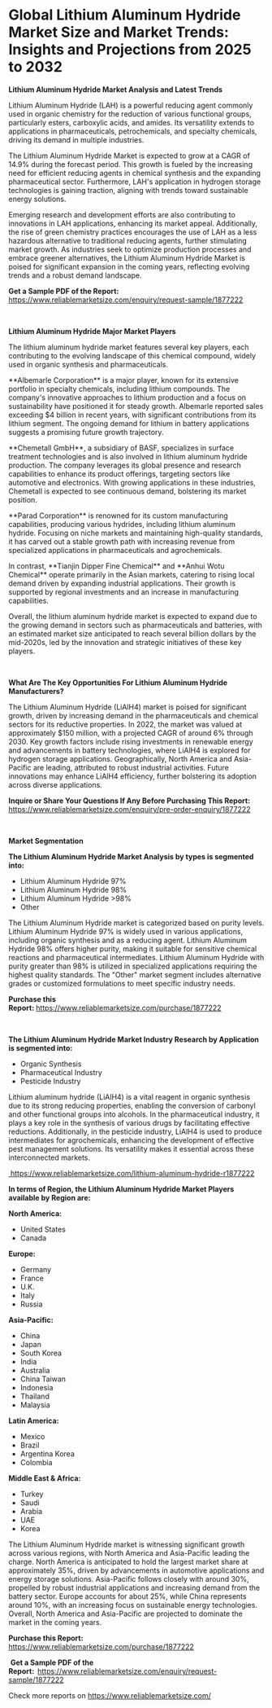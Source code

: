 <p><h1>Global Lithium Aluminum Hydride Market Size and Market Trends: Insights and Projections from 2025 to 2032</h1></p><p><strong>Lithium Aluminum Hydride Market Analysis and Latest Trends</strong></p>
<p><p>Lithium Aluminum Hydride (LAH) is a powerful reducing agent commonly used in organic chemistry for the reduction of various functional groups, particularly esters, carboxylic acids, and amides. Its versatility extends to applications in pharmaceuticals, petrochemicals, and specialty chemicals, driving its demand in multiple industries.</p><p>The Lithium Aluminum Hydride Market is expected to grow at a CAGR of 14.9% during the forecast period. This growth is fueled by the increasing need for efficient reducing agents in chemical synthesis and the expanding pharmaceutical sector. Furthermore, LAH's application in hydrogen storage technologies is gaining traction, aligning with trends toward sustainable energy solutions. </p><p>Emerging research and development efforts are also contributing to innovations in LAH applications, enhancing its market appeal. Additionally, the rise of green chemistry practices encourages the use of LAH as a less hazardous alternative to traditional reducing agents, further stimulating market growth. As industries seek to optimize production processes and embrace greener alternatives, the Lithium Aluminum Hydride Market is poised for significant expansion in the coming years, reflecting evolving trends and a robust demand landscape.</p></p>
<p><strong>Get a Sample PDF of the Report:&nbsp;</strong> <a href="https://www.reliablemarketsize.com/enquiry/request-sample/1877222?utm_campaign=2210&utm_medium=2&utm_source=Github&utm_content=ia&utm_term=30012025&utm_id=lithium-aluminum-hydride">https://www.reliablemarketsize.com/enquiry/request-sample/1877222</a></p>
<p>&nbsp;</p>
<p><strong>Lithium Aluminum Hydride Major Market Players</strong></p>
<p><p>The lithium aluminum hydride market features several key players, each contributing to the evolving landscape of this chemical compound, widely used in organic synthesis and pharmaceuticals. </p><p>**Albemarle Corporation** is a major player, known for its extensive portfolio in specialty chemicals, including lithium compounds. The company's innovative approaches to lithium production and a focus on sustainability have positioned it for steady growth. Albemarle reported sales exceeding $4 billion in recent years, with significant contributions from its lithium segment. The ongoing demand for lithium in battery applications suggests a promising future growth trajectory.</p><p>**Chemetall GmbH**, a subsidiary of BASF, specializes in surface treatment technologies and is also involved in lithium aluminum hydride production. The company leverages its global presence and research capabilities to enhance its product offerings, targeting sectors like automotive and electronics. With growing applications in these industries, Chemetall is expected to see continuous demand, bolstering its market position.</p><p>**Parad Corporation** is renowned for its custom manufacturing capabilities, producing various hydrides, including lithium aluminum hydride. Focusing on niche markets and maintaining high-quality standards, it has carved out a stable growth path with increasing revenue from specialized applications in pharmaceuticals and agrochemicals.</p><p>In contrast, **Tianjin Dipper Fine Chemical** and **Anhui Wotu Chemical** operate primarily in the Asian markets, catering to rising local demand driven by expanding industrial applications. Their growth is supported by regional investments and an increase in manufacturing capabilities.</p><p>Overall, the lithium aluminum hydride market is expected to expand due to the growing demand in sectors such as pharmaceuticals and batteries, with an estimated market size anticipated to reach several billion dollars by the mid-2020s, led by the innovation and strategic initiatives of these key players.</p></p>
<p>&nbsp;</p>
<p><strong>What Are The Key Opportunities For Lithium Aluminum Hydride Manufacturers?</strong></p>
<p><p>The Lithium Aluminum Hydride (LiAlH4) market is poised for significant growth, driven by increasing demand in the pharmaceuticals and chemical sectors for its reductive properties. In 2022, the market was valued at approximately $150 million, with a projected CAGR of around 6% through 2030. Key growth factors include rising investments in renewable energy and advancements in battery technologies, where LiAlH4 is explored for hydrogen storage applications. Geographically, North America and Asia-Pacific are leading, attributed to robust industrial activities. Future innovations may enhance LiAlH4 efficiency, further bolstering its adoption across diverse applications.</p></p>
<p><strong>Inquire or Share Your Questions If Any Before Purchasing This Report:</strong> <a href="https://www.reliablemarketsize.com/enquiry/pre-order-enquiry/1877222?utm_campaign=2210&utm_medium=2&utm_source=Github&utm_content=ia&utm_term=30012025&utm_id=lithium-aluminum-hydride">https://www.reliablemarketsize.com/enquiry/pre-order-enquiry/1877222</a></p>
<p>&nbsp;</p>
<p><strong>Market Segmentation</strong></p>
<p><strong>The Lithium Aluminum Hydride Market Analysis by types is segmented into:</strong></p>
<p><ul><li>Lithium Aluminum Hydride 97%</li><li>Lithium Aluminum Hydride 98%</li><li>Lithium Aluminum Hydride >98%</li><li>Other</li></ul></p>
<p><p>The Lithium Aluminum Hydride market is categorized based on purity levels. Lithium Aluminum Hydride 97% is widely used in various applications, including organic synthesis and as a reducing agent. Lithium Aluminum Hydride 98% offers higher purity, making it suitable for sensitive chemical reactions and pharmaceutical intermediates. Lithium Aluminum Hydride with purity greater than 98% is utilized in specialized applications requiring the highest quality standards. The "Other" market segment includes alternative grades or customized formulations to meet specific industry needs.</p></p>
<p><strong>Purchase this Report:&nbsp;</strong><a href="https://www.reliablemarketsize.com/purchase/1877222?utm_campaign=2210&utm_medium=2&utm_source=Github&utm_content=ia&utm_term=30012025&utm_id=lithium-aluminum-hydride">https://www.reliablemarketsize.com/purchase/1877222</a></p>
<p>&nbsp;</p>
<p><strong>The Lithium Aluminum Hydride Market Industry Research by Application is segmented into:</strong></p>
<p><ul><li>Organic Synthesis</li><li>Pharmaceutical Industry</li><li>Pesticide Industry</li></ul></p>
<p><p>Lithium aluminum hydride (LiAlH4) is a vital reagent in organic synthesis due to its strong reducing properties, enabling the conversion of carbonyl and other functional groups into alcohols. In the pharmaceutical industry, it plays a key role in the synthesis of various drugs by facilitating effective reductions. Additionally, in the pesticide industry, LiAlH4 is used to produce intermediates for agrochemicals, enhancing the development of effective pest management solutions. Its versatility makes it essential across these interconnected markets.</p></p>
<p><a href="https://www.reliablemarketsize.com/lithium-aluminum-hydride-r1877222?utm_campaign=2210&utm_medium=2&utm_source=Github&utm_content=ia&utm_term=30012025&utm_id=lithium-aluminum-hydride">&nbsp;https://www.reliablemarketsize.com/lithium-aluminum-hydride-r1877222</a></p>
<p><strong>In terms of Region, the Lithium Aluminum Hydride Market Players available by Region are:</strong></p>
<p>
    <p> <strong> North America: </strong>
        <ul>
            <li>United States</li>
            <li>Canada</li>
        </ul>
        </p> 
    <p> <strong> Europe: </strong>
        <ul>
            <li>Germany</li>
            <li>France</li>
            <li>U.K.</li>
            <li>Italy</li>
            <li>Russia</li>
        </ul>
        </p> 
    <p> <strong> Asia-Pacific: </strong>
        <ul>
            <li>China</li>
            <li>Japan</li>
            <li>South Korea</li>
            <li>India</li>
            <li>Australia</li>
            <li>China Taiwan</li>
            <li>Indonesia</li>
            <li>Thailand</li>
            <li>Malaysia</li>
        </ul>
        </p> 
    <p> <strong> Latin America: </strong>
        <ul>
            <li>Mexico</li>
            <li>Brazil</li>
            <li>Argentina Korea</li>
            <li>Colombia</li>
        </ul>
        </p> 
    <p> <strong> Middle East & Africa: </strong>
        <ul>
            <li>Turkey</li>
            <li>Saudi</li>
            <li>Arabia</li>
            <li>UAE</li>
            <li>Korea</li>
        </ul>
    </p>
    </p>
<p><p>The Lithium Aluminum Hydride market is witnessing significant growth across various regions, with North America and Asia-Pacific leading the charge. North America is anticipated to hold the largest market share at approximately 35%, driven by advancements in automotive applications and energy storage solutions. Asia-Pacific follows closely with around 30%, propelled by robust industrial applications and increasing demand from the battery sector. Europe accounts for about 25%, while China represents around 10%, with an increasing focus on sustainable energy technologies. Overall, North America and Asia-Pacific are projected to dominate the market in the coming years.</p></p>
<p><strong>Purchase this Report: </strong><a href="https://www.reliablemarketsize.com/purchase/1877222?utm_campaign=2210&utm_medium=2&utm_source=Github&utm_content=ia&utm_term=30012025&utm_id=lithium-aluminum-hydride">https://www.reliablemarketsize.com/purchase/1877222</a></p>
<p>&nbsp;<strong>Get a Sample PDF of the Report:&nbsp;&nbsp;</strong><a href="https://www.reliablemarketsize.com/enquiry/request-sample/1877222?utm_campaign=2210&utm_medium=2&utm_source=Github&utm_content=ia&utm_term=30012025&utm_id=lithium-aluminum-hydride">https://www.reliablemarketsize.com/enquiry/request-sample/1877222</a></p>
<p><strong></strong></p>
<p>Check more reports on <a href="https://www.reliablemarketsize.com/?utm_campaign=2210&utm_medium=2&utm_source=Github&utm_content=ia&utm_term=30012025&utm_id=lithium-aluminum-hydride">https://www.reliablemarketsize.com/</a></p>